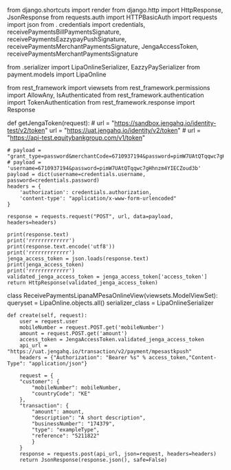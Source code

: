 from django.shortcuts import render
from django.http import HttpResponse, JsonResponse
from requests.auth import HTTPBasicAuth
import requests
import json
from . credentials import credentials, receivePaymentsBillPaymentsSignature, receivePaymentsEazzypayPushSignature, receivePaymentsMerchantPaymentsSignature, JengaAccessToken, receivePaymentsMerchantPaymentsSignature

from .serializer import LipaOnlineSerializer, EazzyPaySerializer
from payment.models import LipaOnline


from rest_framework import viewsets
from rest_framework.permissions import AllowAny, IsAuthenticated
from rest_framework.authentication import TokenAuthentication
from rest_framework.response import Response


def getJengaToken(request):
    # url = "https://sandbox.jengahq.io/identity-test/v2/token"
    url = "https://uat.jengahq.io/identity/v2/token"
    # url = "https://api-test.equitybankgroup.com/v1/token"
    

    # payload = "grant_type=password&merchantCode=6710937194&password=pimW7UAtQTqqwc7gHhnzm4YIECZoud3b"
    # payload = 'username=6710937194&password=pimW7UAtQTqqwc7gHhnzm4YIECZoud3b'
    payload = dict(username=credentials.username, password=credentials.password)
    headers = {
        'authorization': credentials.authorization,
        'content-type': "application/x-www-form-urlencoded"
    }

    response = requests.request("POST", url, data=payload, headers=headers)

    print(response.text)
    print('rrrrrrrrrrrrr')
    print(response.text.encode('utf8'))
    print('rrrrrrrrrrrrr')
    jenga_access_token = json.loads(response.text)
    print(jenga_access_token)
    print('rrrrrrrrrrrrr')
    validated_jenga_access_token = jenga_access_token['access_token']
    return HttpResponse(validated_jenga_access_token)
    
    
    
class ReceivePaymentsLipanaMPesaOnlineView(viewsets.ModelViewSet):
    queryset = LipaOnline.objects.all()
    serializer_class = LipaOnlineSerializer

    def create(self, request):
        user = request.user
        mobileNumber = request.POST.get('mobileNumber')
        amount = request.POST.get('amount')
        access_token = JengaAccessToken.validated_jenga_access_token
        api_url = "https://uat.jengahq.io/transaction/v2/payment/mpesastkpush"
        headers = {"Authorization": "Bearer %s" % access_token,"Content-Type": "application/json"}
        
        request = {
        "customer": {
            "mobileNumber": mobileNumber,
            "countryCode": "KE"
        },
        "transaction": {
            "amount": amount,
            "description": "A short description",
            "businessNumber": "174379",
            "type": "exampleType",
            "reference": "5211822"
            }
        }
        response = requests.post(api_url, json=request, headers=headers)
        return JsonResponse(response.json(), safe=False)

 